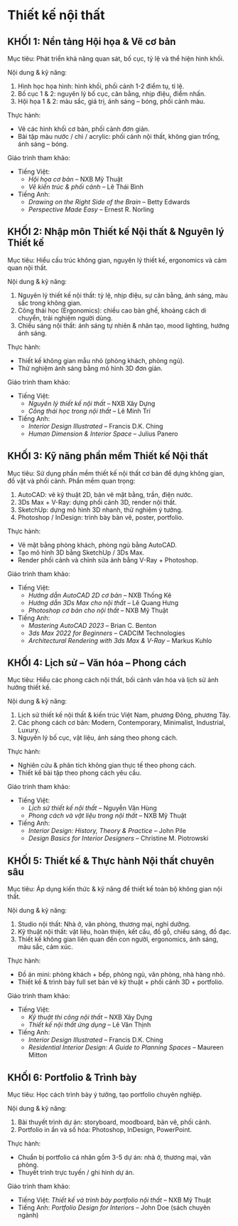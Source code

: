 # Thiết kế nội thất

## KHỐI 1: Nền tảng Hội họa & Vẽ cơ bản

Mục tiêu: Phát triển khả năng quan sát, bố cục, tỷ lệ và thể hiện hình khối.

Nội dung & kỹ năng:

1. Hình học họa hình: hình khối, phối cảnh 1-2 điểm tụ, tỉ lệ.
2. Bố cục 1 & 2: nguyên lý bố cục, cân bằng, nhịp điệu, điểm nhấn.
3. Hội họa 1 & 2: màu sắc, giá trị, ánh sáng – bóng, phối cảnh màu.

Thực hành:

* Vẽ các hình khối cơ bản, phối cảnh đơn giản.
* Bài tập màu nước / chì / acrylic: phối cảnh nội thất, không gian trống, ánh sáng – bóng.

Giáo trình tham khảo:

* Tiếng Việt:
    * *Hội họa cơ bản* – NXB Mỹ Thuật
    * *Vẽ kiến trúc & phối cảnh* – Lê Thái Bình
* Tiếng Anh:
    * *Drawing on the Right Side of the Brain* – Betty Edwards
    * *Perspective Made Easy* – Ernest R. Norling


## KHỐI 2: Nhập môn Thiết kế Nội thất & Nguyên lý Thiết kế

Mục tiêu: Hiểu cấu trúc không gian, nguyên lý thiết kế, ergonomics và cảm quan nội thất.

Nội dung & kỹ năng:

1. Nguyên lý thiết kế nội thất: tỷ lệ, nhịp điệu, sự cân bằng, ánh sáng, màu sắc trong không gian.
2. Công thái học (Ergonomics): chiều cao bàn ghế, khoảng cách di chuyển, trải nghiệm người dùng.
3. Chiếu sáng nội thất: ánh sáng tự nhiên & nhân tạo, mood lighting, hướng ánh sáng.

Thực hành:

* Thiết kế không gian mẫu nhỏ (phòng khách, phòng ngủ).
* Thử nghiệm ánh sáng bằng mô hình 3D đơn giản.

Giáo trình tham khảo:

* Tiếng Việt:
    * *Nguyên lý thiết kế nội thất* – NXB Xây Dựng
    * *Công thái học trong nội thất* – Lê Minh Trí
* Tiếng Anh:
    * *Interior Design Illustrated* – Francis D.K. Ching
    * *Human Dimension & Interior Space* – Julius Panero


## KHỐI 3: Kỹ năng phần mềm Thiết kế Nội thất

Mục tiêu: Sử dụng phần mềm thiết kế nội thất cơ bản để dựng không gian, đồ vật và phối cảnh.
Phần mềm quan trọng:

1. AutoCAD: vẽ kỹ thuật 2D, bản vẽ mặt bằng, trần, điện nước.
2. 3Ds Max + V-Ray: dựng phối cảnh 3D, render nội thất.
3. SketchUp: dựng mô hình 3D nhanh, thử nghiệm ý tưởng.
4. Photoshop / InDesign: trình bày bản vẽ, poster, portfolio.

Thực hành:

* Vẽ mặt bằng phòng khách, phòng ngủ bằng AutoCAD.
* Tạo mô hình 3D bằng SketchUp / 3Ds Max.
* Render phối cảnh và chỉnh sửa ảnh bằng V-Ray + Photoshop.

Giáo trình tham khảo:

* Tiếng Việt:
    * *Hướng dẫn AutoCAD 2D cơ bản* – NXB Thống Kê
    * *Hướng dẫn 3Ds Max cho nội thất* – Lê Quang Hưng
    * *Photoshop cơ bản cho nội thất* – NXB Mỹ Thuật
* Tiếng Anh:
    * *Mastering AutoCAD 2023* – Brian C. Benton
    * *3ds Max 2022 for Beginners* – CADCIM Technologies
    * *Architectural Rendering with 3ds Max & V-Ray* – Markus Kuhlo


## KHỐI 4: Lịch sử – Văn hóa – Phong cách

Mục tiêu: Hiểu các phong cách nội thất, bối cảnh văn hóa và lịch sử ảnh hưởng thiết kế.

Nội dung & kỹ năng:

1. Lịch sử thiết kế nội thất & kiến trúc Việt Nam, phương Đông, phương Tây.
2. Các phong cách cơ bản: Modern, Contemporary, Minimalist, Industrial, Luxury.
3. Nguyên lý bố cục, vật liệu, ánh sáng theo phong cách.

Thực hành:

* Nghiên cứu & phân tích không gian thực tế theo phong cách.
* Thiết kế bài tập theo phong cách yêu cầu.

Giáo trình tham khảo:

* Tiếng Việt:
    * *Lịch sử thiết kế nội thất* – Nguyễn Văn Hùng
    * *Phong cách và vật liệu trong nội thất* – NXB Mỹ Thuật
* Tiếng Anh:
    * *Interior Design: History, Theory & Practice* – John Pile
    * *Design Basics for Interior Designers* – Christine M. Piotrowski


## KHỐI 5: Thiết kế & Thực hành Nội thất chuyên sâu

Mục tiêu: Áp dụng kiến thức & kỹ năng để thiết kế toàn bộ không gian nội thất.

Nội dung & kỹ năng:

1. Studio nội thất: Nhà ở, văn phòng, thương mại, nghỉ dưỡng.
2. Kỹ thuật nội thất: vật liệu, hoàn thiện, kết cấu, đồ gỗ, chiếu sáng, đồ đạc.
3. Thiết kế không gian liên quan đến con người, ergonomics, ánh sáng, màu sắc, cảm xúc.

Thực hành:

* Đồ án mini: phòng khách + bếp, phòng ngủ, văn phòng, nhà hàng nhỏ.
* Thiết kế & trình bày full set bản vẽ kỹ thuật + phối cảnh 3D + portfolio.

Giáo trình tham khảo:

* Tiếng Việt:
    * *Kỹ thuật thi công nội thất* – NXB Xây Dựng
    * *Thiết kế nội thất ứng dụng* – Lê Văn Thịnh
* Tiếng Anh:
    * *Interior Design Illustrated* – Francis D.K. Ching
    * *Residential Interior Design: A Guide to Planning Spaces* – Maureen Mitton


## KHỐI 6: Portfolio & Trình bày

Mục tiêu: Học cách trình bày ý tưởng, tạo portfolio chuyên nghiệp.

Nội dung & kỹ năng:

1. Bài thuyết trình dự án: storyboard, moodboard, bản vẽ, phối cảnh.
2. Portfolio in ấn và số hóa: Photoshop, InDesign, PowerPoint.

Thực hành:

* Chuẩn bị portfolio cá nhân gồm 3-5 dự án: nhà ở, thương mại, văn phòng.
* Thuyết trình trực tuyến / ghi hình dự án.

Giáo trình tham khảo:

* Tiếng Việt: *Thiết kế và trình bày portfolio nội thất* – NXB Mỹ Thuật
* Tiếng Anh: *Portfolio Design for Interiors* – John Doe (sách chuyên ngành)